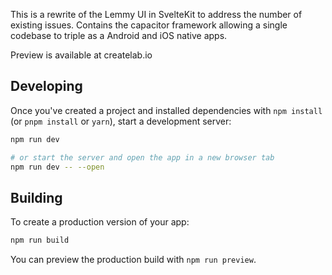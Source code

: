 This is a rewrite of the Lemmy UI in SvelteKit to address the number of existing issues. Contains the capacitor framework allowing a single codebase to triple as a Android and iOS native apps.

Preview is available at createlab.io

## Developing

Once you've created a project and installed dependencies with `npm install` (or `pnpm install` or `yarn`), start a development server:

```bash
npm run dev

# or start the server and open the app in a new browser tab
npm run dev -- --open
```

## Building

To create a production version of your app:

```bash
npm run build
```

You can preview the production build with `npm run preview`.
